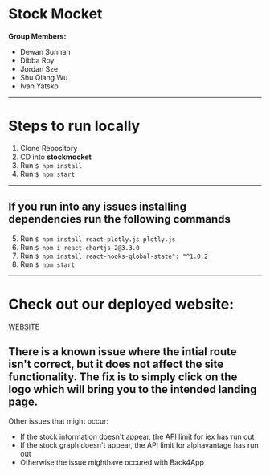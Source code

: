 # Stock Mocket
**Group Members:**
* Dewan Sunnah
* Dibba Roy
* Jordan Sze
* Shu Qiang Wu
* Ivan Yatsko
 
 
 
---
 
 
# Steps to run locally
 
 
1. Clone Repository
2. CD into **stockmocket**
3. Run `$ npm install`
4. Run `$ npm start`
 
 
 
---
 
## If you run into any issues installing dependencies run the following commands
 
5. Run `$ npm install react-plotly.js plotly.js`
6. Run `$ npm i react-chartjs-2@3.3.0`
7. Run `$ npm install react-hooks-global-state": "^1.0.2`
8. Run `$ npm start`
 
> 
 
---
# Check out our deployed website:
[WEBSITE](https://stock-market-api.github.io/Stock-Market-API-CS499/)

## There is a known issue where the intial route isn't correct, but it does not affect the site functionality. The fix is to simply click on the logo which will bring you to the intended landing page.

Other issues that might occur:
- If the stock information doesn't appear, the API limit for iex has run out
- If the stock graph doesn't appear, the API limit for alphavantage has run out
- Otherwise the issue mighthave occured with Back4App




